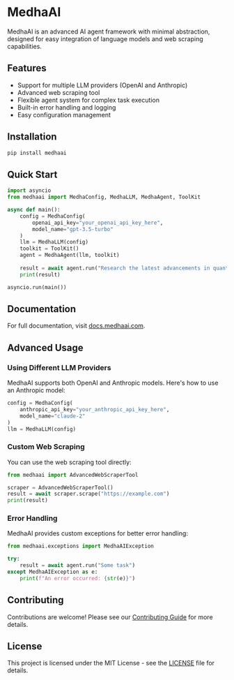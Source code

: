 # MedhaAI

MedhaAI is an advanced AI agent framework with minimal abstraction, designed for easy integration of language models and web scraping capabilities.

## Features

- Support for multiple LLM providers (OpenAI and Anthropic)
- Advanced web scraping tool
- Flexible agent system for complex task execution
- Built-in error handling and logging
- Easy configuration management

## Installation

```bash
pip install medhaai
```

## Quick Start

```python
import asyncio
from medhaai import MedhaConfig, MedhaLLM, MedhaAgent, ToolKit

async def main():
    config = MedhaConfig(
        openai_api_key="your_openai_api_key_here",
        model_name="gpt-3.5-turbo"
    )
    llm = MedhaLLM(config)
    toolkit = ToolKit()
    agent = MedhaAgent(llm, toolkit)
    
    result = await agent.run("Research the latest advancements in quantum computing")
    print(result)

asyncio.run(main())
```

## Documentation

For full documentation, visit [docs.medhaai.com](https://docs.medhaai.com).

## Advanced Usage

### Using Different LLM Providers

MedhaAI supports both OpenAI and Anthropic models. Here's how to use an Anthropic model:

```python
config = MedhaConfig(
    anthropic_api_key="your_anthropic_api_key_here",
    model_name="claude-2"
)
llm = MedhaLLM(config)
```

### Custom Web Scraping

You can use the web scraping tool directly:

```python
from medhaai import AdvancedWebScraperTool

scraper = AdvancedWebScraperTool()
result = await scraper.scrape("https://example.com")
print(result)
```

### Error Handling

MedhaAI provides custom exceptions for better error handling:

```python
from medhaai.exceptions import MedhaAIException

try:
    result = await agent.run("Some task")
except MedhaAIException as e:
    print(f"An error occurred: {str(e)}")
```

## Contributing

Contributions are welcome! Please see our [Contributing Guide](CONTRIBUTING.md) for more details.

## License

This project is licensed under the MIT License - see the [LICENSE](LICENSE) file for details.